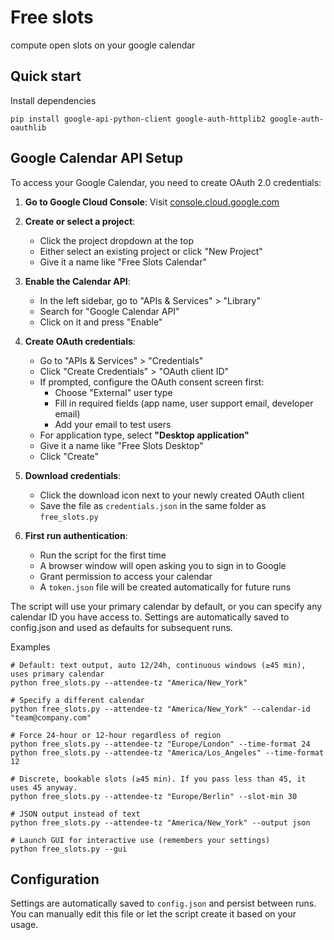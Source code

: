 # Free slots
compute open slots on your google calendar

## Quick start

Install dependencies
```
pip install google-api-python-client google-auth-httplib2 google-auth-oauthlib
```

## Google Calendar API Setup

To access your Google Calendar, you need to create OAuth 2.0 credentials:

1. **Go to Google Cloud Console**: Visit [console.cloud.google.com](https://console.cloud.google.com)

2. **Create or select a project**:
   - Click the project dropdown at the top
   - Either select an existing project or click "New Project"
   - Give it a name like "Free Slots Calendar"

3. **Enable the Calendar API**:
   - In the left sidebar, go to "APIs & Services" > "Library"
   - Search for "Google Calendar API"
   - Click on it and press "Enable"

4. **Create OAuth credentials**:
   - Go to "APIs & Services" > "Credentials"
   - Click "Create Credentials" > "OAuth client ID"
   - If prompted, configure the OAuth consent screen first:
     - Choose "External" user type
     - Fill in required fields (app name, user support email, developer email)
     - Add your email to test users
   - For application type, select **"Desktop application"**
   - Give it a name like "Free Slots Desktop"
   - Click "Create"

5. **Download credentials**:
   - Click the download icon next to your newly created OAuth client
   - Save the file as `credentials.json` in the same folder as `free_slots.py`

6. **First run authentication**:
   - Run the script for the first time
   - A browser window will open asking you to sign in to Google
   - Grant permission to access your calendar
   - A `token.json` file will be created automatically for future runs

The script will use your primary calendar by default, or you can specify any calendar ID you have access to. Settings are automatically saved to config.json and used as defaults for subsequent runs.

Examples
```
# Default: text output, auto 12/24h, continuous windows (≥45 min), uses primary calendar
python free_slots.py --attendee-tz "America/New_York"

# Specify a different calendar
python free_slots.py --attendee-tz "America/New_York" --calendar-id "team@company.com"

# Force 24-hour or 12-hour regardless of region
python free_slots.py --attendee-tz "Europe/London" --time-format 24
python free_slots.py --attendee-tz "America/Los_Angeles" --time-format 12

# Discrete, bookable slots (≥45 min). If you pass less than 45, it uses 45 anyway.
python free_slots.py --attendee-tz "Europe/Berlin" --slot-min 30

# JSON output instead of text
python free_slots.py --attendee-tz "America/New_York" --output json

# Launch GUI for interactive use (remembers your settings)
python free_slots.py --gui
```

## Configuration

Settings are automatically saved to `config.json` and persist between runs. You can manually edit this file or let the script create it based on your usage.
